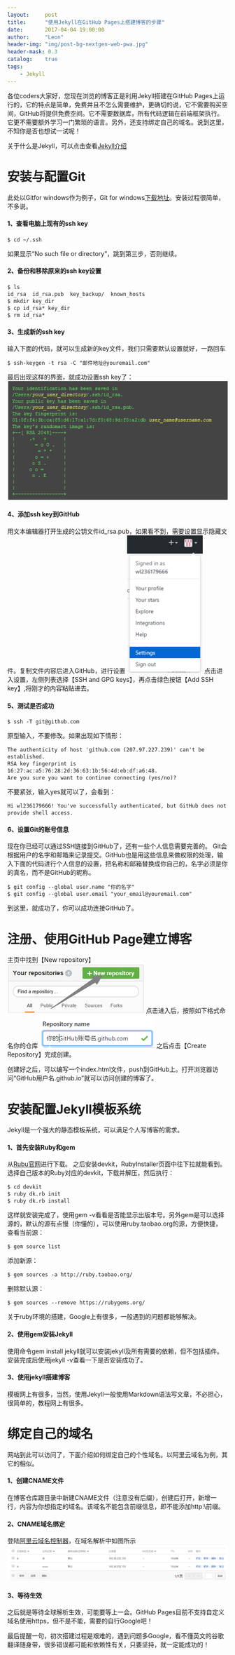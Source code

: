 ```yaml
---
layout:     post
title:      "使用Jekyll在GitHub Pages上搭建博客的步骤"
date:       2017-04-04 19:00:00
author:     "Leon"
header-img: "img/post-bg-nextgen-web-pwa.jpg"
header-mask: 0.3
catalog:    true
tags:
    - Jekyll
---
```


<p>各位coders大家好，您现在浏览的博客正是利用Jekyll搭建在GitHub Pages上运行的，它的特点是简单，免费并且不怎么需要维护，更确切的说，它不需要购买空间，GitHub将提供免费空间。它不需要数据库，所有代码逻辑在前端框架执行。它更不需要额外学习一门繁琐的语言。另外，还支持绑定自己的域名。说到这里，不知你是否也想试一试呢！</p>

关于什么是Jekyll，可以点击查看[Jekyll介绍](http://jekyll.com.cn/ "参考资料")

# 安装与配置Git
此处以Gitfor windows作为例子，Git for windows[下载地址](http://msysgit.github.io/ "参考资料")。安装过程很简单，不多说。
#### 1、查看电脑上现有的ssh key
```linux
$ cd ~/.ssh
```
如果显示“No such file or directory”，跳到第三步，否则继续。
#### 2、备份和移除原来的ssh key设置
```linux
$ ls
id_rsa  id_rsa.pub  key_backup/  known_hosts
$ mkdir key_dir
$ cp id_rsa* key_dir
$ rm id_rsa*
```
#### 3、生成新的ssh key
输入下面的代码，就可以生成新的key文件，我们只需要默认设置就好，一路回车
```linux
$ ssh-keygen -t rsa -C "邮件地址@youremail.com"  
```
最后出现这样的界面，就成功设置ssh key了：  
![](/img/001/ssh_key.png)
#### 4、添加ssh key到GitHub
用文本编辑器打开生成的公钥文件id_rsa.pub，如果看不到，需要设置显示隐藏文件。复制文件内容后进入GitHub，进行设置
![](/img/001/git_set.png)
点击进入设置，左侧列表选择【SSH and GPG keys】，再点击绿色按钮【Add SSH key】,将刚才的内容粘贴进去。
#### 5、测试是否成功
```linux
$ ssh -T git@github.com   
```
原型输入，不要修改。如果出现如下情形：
```linux
The authenticity of host 'github.com (207.97.227.239)' can't be established.  
RSA key fingerprint is 16:27:ac:a5:76:28:2d:36:63:1b:56:4d:eb:df:a6:48.  
Are you sure you want to continue connecting (yes/no)?
```
不要紧张，输入yes就可以了，会看到：
```linux
Hi wl236179666! You've successfully authenticated, but GitHub does not provide shell access.
```
#### 6、设置Git的账号信息
现在你已经可以通过SSH链接到GitHub了，还有一些个人信息需要完善的。
Git会根据用户的名字和邮箱来记录提交。GitHub也是用这些信息来做权限的处理，输入下面的代码进行个人信息的设置，把名称和邮箱替换成你自己的，名字必须是你的真名，而不是GitHub的昵称。
```linux
$ git config --global user.name "你的名字"  
$ git config --global user.email "your_email@youremail.com"  
 ```
 到这里，就成功了，你可以成功连接GitHub了。
 
# 注册、使用GitHub Page建立博客
主页中找到【New repository】
![](/img/001/new_ku.png)
点击进入后，按照如下格式命名你的仓库
![](/img/001/new_name.png)
之后点击【Create Repository】完成创建。

创建好之后，可以编写一个index.html文件，push到GitHub上。打开浏览器访问“GitHub用户名.github.io”就可以访问创建的博客了。
# 安装配置Jekyll模板系统
Jekyll是一个强大的静态模板系统，可以满足个人写博客的需求。
#### 1、首先安装Ruby和gem
从[Rubu官网](https://www.ruby-lang.org/zh_cn/downloads/ "参考资料")进行下载。
之后安装devkit，RubyInstaller页面中往下拉就能看到。选择自己版本的Ruby对应的devkit，下载并解压，然后执行：
```linux
$ cd devkit
$ ruby dk.rb init
$ ruby dk.rb install
```
 这样就安装完成了，使用gem -v看看是否能显示出版本号。另外gem是可以选择源的，默认的源有点慢（你懂的），可以使用ruby.taobao.org的源，方便快捷，查看当前源：
```linux
$ gem source list
```
添加新源：
```linux
$ gem sources -a http://ruby.taobao.org/
```
删除默认源：
 ```linux
$ gem sources --remove https://rubygems.org/
```
关于ruby环境的搭建，Google上有很多，一般遇到的问题都能够解决。
#### 2、使用gem安装Jekyll
使用命令gem install jekyll就可以安装jekyll及所有需要的依赖，但不包括插件。安装完成后使用jekyll -v查看一下是否安装成功了。
#### 3、使用jekyll搭建博客
模板网上有很多，当然，使用Jekyll一般使用Markdown语法写文章，不必担心，很简单的，教程网上有很多。
# 绑定自己的域名
网站到此可以访问了，下面介绍如何绑定自己的个性域名。以阿里云域名为例，其它的相似。
#### 1、创建CNAME文件
在博客仓库跟目录中新建CNAME文件（注意没有后缀），创建后打开，新增一行，内容为你想指定的域名。该域名不能包含前缀信息，即不能添加http:\\前缀。
#### 2、CNAME域名绑定
登陆[阿里云域名控制器](https://dc.aliyun.com/tcparse/dns.htm "参考资料")，在域名解析中如图所示
![](/img/001/jiexi.png)
#### 3、等待生效
之后就是等待全球解析生效，可能要等上一会。GitHub Pages目前不支持自定义域名使用https，但不是不能，需要的自行Google吧！

最后提醒一句，初次搭建过程是艰难的，遇到问题多Google，看不懂英文的谷歌翻译随身带，很多错误都可能和依赖性有关，只要坚持，就一定能成功的！